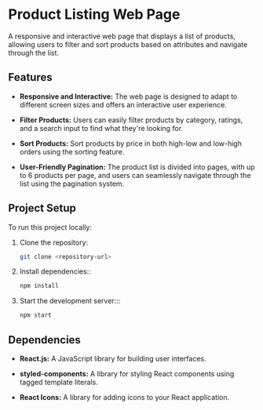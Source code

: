 # Product Listing Web Page

A responsive and interactive web page that displays a list of products, allowing users to filter and sort products based on attributes and navigate through the list.

## Features

- **Responsive and Interactive:** The web page is designed to adapt to different screen sizes and offers an interactive user experience.

- **Filter Products:** Users can easily filter products by category, ratings, and a search input to find what they're looking for.

- **Sort Products:** Sort products by price in both high-low and low-high orders using the sorting feature.

- **User-Friendly Pagination:** The product list is divided into pages, with up to 6 products per page, and users can seamlessly navigate through the list using the pagination system.

## Project Setup

To run this project locally:

1. Clone the repository:

   ```bash
   git clone <repository-url>
2. Install dependencies::

   ```bash
   npm install
3. Start the development server:::

   ```bash
   npm start
## Dependencies

- **React.js:**  A JavaScript library for building user interfaces.

- **styled-components:** A library for styling React components using tagged template literals.

- **React Icons:** A library for adding icons to your React application.